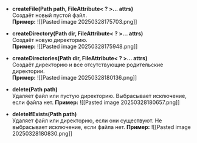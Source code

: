 
- **createFile(Path path, FileAttribute< ? >... attrs)**  
	Создаёт новый пустой файл.  
**Пример:**
![[Pasted image 20250328175703.png]]

- **createDirectory(Path dir, FileAttribute< ? >... attrs)**  
	Создаёт новую директорию.  
**Пример:**
![[Pasted image 20250328175948.png]]

- **createDirectories(Path dir, FileAttribute< ? >... attrs)**  
	Создаёт директорию и все отсутствующие родительские директории.  
**Пример:**
![[Pasted image 20250328180136.png]]

- **delete(Path path)**  
	Удаляет файл или пустую директорию. Выбрасывает исключение, если файла нет.
**Пример:**
![[Pasted image 20250328180657.png]]

- **deleteIfExists(Path path)**  
	Удаляет файл или директорию, если они существуют. Не выбрасывает исключение, если файла нет. 
**Пример:**
![[Pasted image 20250328180830.png]]
